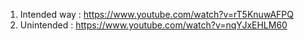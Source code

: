 1. Intended way : https://www.youtube.com/watch?v=rT5KnuwAFPQ
2. Unintended : https://www.youtube.com/watch?v=nqYJxEHLM60
